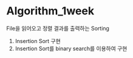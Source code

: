 # Algorithm_1week

File을 읽어오고 정렬 결과를 출력하는 Sorting

1. Insertion Sort 구현
2. Insertion Sort를 binary search를 이용하여 구현
